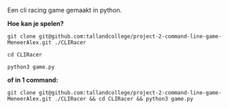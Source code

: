 Een cli racing game gemaakt in python.

**Hoe kan je spelen?**


``git clone git@github.com:tallandcollege/project-2-command-line-game-MeneerAlex.git ./CLIRacer``

``cd CLIRacer``

``python3 game.py``

**of in 1 command:**
````
git clone git@github.com:tallandcollege/project-2-command-line-game-MeneerAlex.git ./CLIRacer && cd CLIRacer && python3 game.py